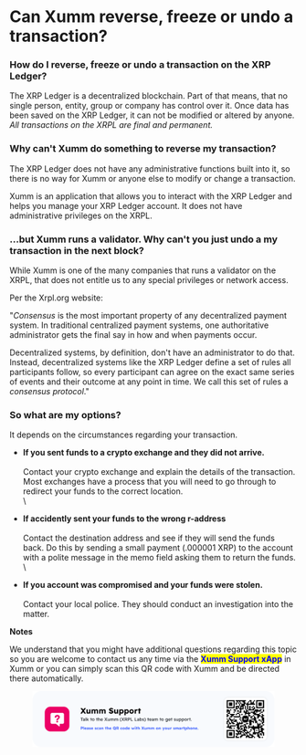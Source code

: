 # Can Xumm reverse, freeze or undo a transaction?

### **How do I reverse, freeze or undo a transaction on the XRP Ledger?**

The XRP Ledger is a decentralized blockchain. Part of that means, that no single person, entity, group or company has control over it.  Once data has been saved on the XRP Ledger, it can not be modified or altered by anyone. _All transactions on the XRPL are final and permanent._&#x20;



### **Why can't Xumm do something to reverse my transaction?**

The XRP Ledger does not have any administrative functions built into it, so there is no way for Xumm or anyone else to modify or change a transaction.

Xumm is an application that allows you to interact with the XRP Ledger and helps you manage your XRP Ledger account. It does not have administrative privileges on the XRPL.

&#x20;

### **...but Xumm runs a validator. Why can't you just undo a my transaction in the next block?**

While Xumm is one of the many companies that runs a validator on the XRPL, that does not entitle us to any special privileges or network access.&#x20;

Per the Xrpl.org website:

"_Consensus_ is the most important property of any decentralized payment system. In traditional centralized payment systems, one authoritative administrator gets the final say in how and when payments occur.

Decentralized systems, by definition, don't have an administrator to do that. Instead, decentralized systems like the XRP Ledger define a set of rules all participants follow, so every participant can agree on the exact same series of events and their outcome at any point in time. We call this set of rules a _consensus protocol_."

&#x20;

### **So what are my options?**

It depends on the circumstances regarding your transaction.

* **If you sent funds to a crypto exchange and they did not arrive.**\
  \
  Contact your crypto exchange and explain the details of the transaction. Most exchanges have a process that you will need to go through to redirect your funds to the correct location.\
  \

* **If accidently sent your funds to the wrong r-address**\
  \
  Contact the destination address and see if they will send the funds back. Do this by sending a small payment (.000001 XRP) to the account with a polite message in the memo field asking them to return the funds.\
  \

* **If you account was compromised and your funds were stolen.**\
  \
  Contact your local police. They should conduct an investigation into the matter.&#x20;

**Notes**

We understand that you might have additional questions regarding this topic so you are welcome to contact us any time via the <mark style="color:blue;">**Xumm Support xApp**</mark> in Xumm or you can simply scan this QR code with Xumm and be directed there automatically.

<figure><img src="../.gitbook/assets/Support banner Xumm.png" alt=""><figcaption></figcaption></figure>
